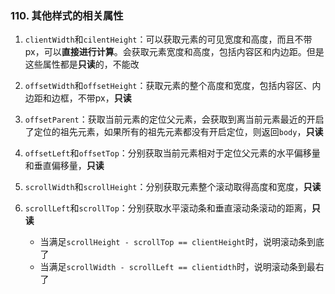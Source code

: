 ### 110. 其他样式的相关属性
1. `clientWidth`和`cilentHeight`：可以获取元素的可见宽度和高度，而且不带px，可以**直接进行计算**。会获取元素宽度和高度，包括内容区和内边距。但是这些属性都是**只读**的，不能改

2. `offsetWidth`和`offsetHeight`：获取元素的整个高度和宽度，包括内容区、内边距和边框，不带px，**只读**

3. `offsetParent`：获取当前元素的定位父元素，会获取到离当前元素最近的开启了定位的祖先元素，如果所有的祖先元素都没有开启定位，则返回`body`，**只读**

4. `offsetLeft`和`offsetTop`：分别获取当前元素相对于定位父元素的水平偏移量和垂直偏移量，**只读**

5. `scrollWidth`和`scrollHeight`：分别获取元素整个滚动取得高度和宽度，**只读**

6. `scrollLeft`和`scrollTop`：分别获取水平滚动条和垂直滚动条滚动的距离，**只读**
    - 当满足`scrollHeight - scrollTop == clientHeight`时，说明滚动条到底了
    - 当满足`scrollWidth - scrollLeft == clientidth`时，说明滚动条到最右了